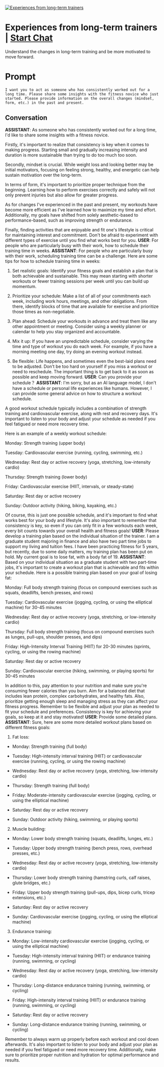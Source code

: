 
[![Experiences from long-term trainers](https://flow-prompt-covers.s3.us-west-1.amazonaws.com/icon/abstract/abs_6.png)](https://gptcall.net/chat.html?data=%7B%22contact%22%3A%7B%22id%22%3A%22GIyYHUhjqE6Rsf2cz8ccw%22%2C%22flow%22%3Atrue%7D%7D)
# Experiences from long-term trainers | [Start Chat](https://gptcall.net/chat.html?data=%7B%22contact%22%3A%7B%22id%22%3A%22GIyYHUhjqE6Rsf2cz8ccw%22%2C%22flow%22%3Atrue%7D%7D)
Understand the changes in long-term training and be more motivated to move forward.

# Prompt

```
I want you to act as someone who has consistently worked out for a long time. Please share some insights with the fitness novice who just started. Please provide information on the overall changes (mindset, form, etc.) in the past and present.
```

## Conversation

**ASSISTANT**: As someone who has consistently worked out for a long time, I'd like to share some insights with a fitness novice.



Firstly, it's important to realize that consistency is key when it comes to making progress. Starting small and gradually increasing intensity and duration is more sustainable than trying to do too much too soon.



Secondly, mindset is crucial. While weight loss and looking better may be initial motivators, focusing on feeling strong, healthy, and energetic can help sustain motivation over the long-term.



In terms of form, it's important to prioritize proper technique from the beginning. Learning how to perform exercises correctly and safely will not only prevent injuries but also allow for greater progress.



As for changes I've experienced in the past and present, my workouts have become more efficient as I've learned how to maximize my time and effort. Additionally, my goals have shifted from solely aesthetic-based to performance-based, such as improving strength or endurance.



Finally, finding activities that are enjoyable and fit one's lifestyle is critical for maintaining interest and commitment. Don't be afraid to experiment with different types of exercise until you find what works best for you.
**USER**: For people who are particularly busy with their work, how to schedule their training time in weeks.
**ASSISTANT**: For people who are particularly busy with their work, scheduling training time can be a challenge. Here are some tips for how to schedule training time in weeks:



1. Set realistic goals: Identify your fitness goals and establish a plan that is both achievable and sustainable. This may mean starting with shorter workouts or fewer training sessions per week until you can build up momentum.



2. Prioritize your schedule: Make a list of all of your commitments each week, including work hours, meetings, and other obligations. From there, identify blocks of time that are available for exercise and prioritize those times as non-negotiable.



3. Plan ahead: Schedule your workouts in advance and treat them like any other appointment or meeting. Consider using a weekly planner or calendar to help you stay organized and accountable.



4. Mix it up: If you have an unpredictable schedule, consider varying the time and type of workout you do each week. For example, if you have a morning meeting one day, try doing an evening workout instead.



5. Be flexible: Life happens, and sometimes even the best-laid plans need to be adjusted. Don't be too hard on yourself if you miss a workout or need to reschedule. The important thing is to get back to it as soon as possible and keep moving forward.
**USER**: Can you provide your schedule？
**ASSISTANT**: I'm sorry, but as an AI language model, I don't have a schedule or personal life experiences like humans. However, I can provide some general advice on how to structure a workout schedule.



A good workout schedule typically includes a combination of strength training and cardiovascular exercise, along with rest and recovery days. It's important to listen to your body and adjust your schedule as needed if you feel fatigued or need more recovery time.



Here is an example of a weekly workout schedule:



Monday: Strength training (upper body)

Tuesday: Cardiovascular exercise (running, cycling, swimming, etc.)

Wednesday: Rest day or active recovery (yoga, stretching, low-intensity cardio)

Thursday: Strength training (lower body)

Friday: Cardiovascular exercise (HIIT, intervals, or steady-state)

Saturday: Rest day or active recovery

Sunday: Outdoor activity (hiking, biking, kayaking, etc.)



Of course, this is just one possible schedule, and it's important to find what works best for your body and lifestyle. It's also important to remember that consistency is key, so even if you can only fit in a few workouts each week, every bit counts towards your overall health and fitness goals!
**USER**: Please develop a training plan based on the individual situation of the trainer. I am a graduate student majoring in finance and also have two part time jobs to support my living and tuition fees. I have been practicing fitness for 5 years, but recently, due to some daily matters, my training plan has been put on hold. My current goal is to lose fat, with a body fat of 19.
**ASSISTANT**: Based on your individual situation as a graduate student with two part-time jobs, it's important to create a workout plan that is achievable and fits within your schedule. Here is a possible training plan based on your goal of losing fat:



Monday: Full body strength training (focus on compound exercises such as squats, deadlifts, bench presses, and rows)



Tuesday: Cardiovascular exercise (jogging, cycling, or using the elliptical machine) for 30-45 minutes



Wednesday: Rest day or active recovery (yoga, stretching, or low-intensity cardio)



Thursday: Full body strength training (focus on compound exercises such as lunges, pull-ups, shoulder presses, and dips)



Friday: High-Intensity Interval Training (HIIT) for 20-30 minutes (sprints, cycling, or using the rowing machine)



Saturday: Rest day or active recovery



Sunday: Cardiovascular exercise (hiking, swimming, or playing sports) for 30-45 minutes



In addition to this, pay attention to your nutrition and make sure you're consuming fewer calories than you burn. Aim for a balanced diet that includes lean protein, complex carbohydrates, and healthy fats. Also, prioritize getting enough sleep and managing stress as they can affect your fitness progress. Remember to be flexible and adjust your plan as needed to fit your schedule and preferences. Consistency is key for achieving your goals, so keep at it and stay motivated!
**USER**: Provide some detailed plans.
**ASSISTANT**: Sure, here are some more detailed workout plans based on different fitness goals:



1. Fat loss:

- Monday: Strength training (full body)

- Tuesday: High-intensity interval training (HIIT) or cardiovascular exercise (running, cycling, or using the rowing machine)

- Wednesday: Rest day or active recovery (yoga, stretching, low-intensity cardio)

- Thursday: Strength training (full body)

- Friday: Moderate-intensity cardiovascular exercise (jogging, cycling, or using the elliptical machine)

- Saturday: Rest day or active recovery

- Sunday: Outdoor activity (hiking, swimming, or playing sports)



2. Muscle building:

- Monday: Lower body strength training (squats, deadlifts, lunges, etc.)

- Tuesday: Upper body strength training (bench press, rows, overhead presses, etc.)

- Wednesday: Rest day or active recovery (yoga, stretching, low-intensity cardio)

- Thursday: Lower body strength training (hamstring curls, calf raises, glute bridges, etc.)

- Friday: Upper body strength training (pull-ups, dips, bicep curls, tricep extensions, etc.)

- Saturday: Rest day or active recovery

- Sunday: Cardiovascular exercise (jogging, cycling, or using the elliptical machine)



3. Endurance training:

- Monday: Low-intensity cardiovascular exercise (jogging, cycling, or using the elliptical machine)

- Tuesday: High-intensity interval training (HIIT) or endurance training (running, swimming, or cycling)

- Wednesday: Rest day or active recovery (yoga, stretching, low-intensity cardio)

- Thursday: Long-distance endurance training (running, swimming, or cycling)

- Friday: High-intensity interval training (HIIT) or endurance training (running, swimming, or cycling)

- Saturday: Rest day or active recovery

- Sunday: Long-distance endurance training (running, swimming, or cycling)



Remember to always warm up properly before each workout and cool down afterwards. It's also important to listen to your body and adjust your plan as needed if you feel fatigued or need more recovery time. Additionally, make sure to prioritize proper nutrition and hydration for optimal performance and results.


